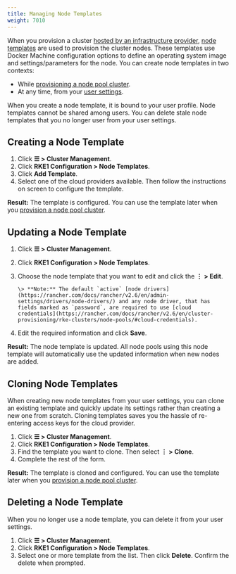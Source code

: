 ```yaml
---
title: Managing Node Templates
weight: 7010
---
```


When you provision a cluster [hosted by an infrastructure provider](https://rancher.com/docs/rancher/v2.6/en/cluster-provisioning/rke-clusters/node-pools), [node templates](https://rancher.com/docs/rancher/v2.6/en/cluster-provisioning/rke-clusters/node-pools/#node-templates) are used to provision the cluster nodes. These templates use Docker Machine configuration options to define an operating system image and settings/parameters for the node. You can create node templates in two contexts:

- While [provisioning a node pool cluster](https://rancher.com/docs/rancher/v2.6/en/cluster-provisioning/rke-clusters/node-pools).
- At any time, from your [user settings](#creating-a-node-template-from-user-settings).

When you create a node template, it is bound to your user profile. Node templates cannot be shared among users. You can delete stale node templates that you no longer user from your user settings.

## Creating a Node Template

1. Click **☰ \> Cluster Management**.
1. Click **RKE1 Configuration \> Node Templates**.
1. Click **Add Template**.
1. Select one of the cloud providers available. Then follow the instructions on screen to configure the template.

**Result:** The template is configured. You can use the template later when you [provision a node pool cluster](https://rancher.com/docs/rancher/v2.6/en/cluster-provisioning/rke-clusters/node-pools).

## Updating a Node Template

1. Click **☰ \> Cluster Management**.
1. Click **RKE1 Configuration \> Node Templates**.
1. Choose the node template that you want to edit and click the **⋮ \> Edit**.

	   \> **Note:** The default `active` [node drivers](https://rancher.com/docs/rancher/v2.6/en/admin-settings/drivers/node-drivers/) and any node driver, that has fields marked as `password`, are required to use [cloud credentials](https://rancher.com/docs/rancher/v2.6/en/cluster-provisioning/rke-clusters/node-pools/#cloud-credentials).

1. Edit the required information and click **Save**.

**Result:** The node template is updated. All node pools using this node template will automatically use the updated information when new nodes are added.

## Cloning Node Templates

When creating new node templates from your user settings, you can clone an existing template and quickly update its settings rather than creating a new one from scratch. Cloning templates saves you the hassle of re-entering access keys for the cloud provider.

1. Click **☰ \> Cluster Management**.
1. Click **RKE1 Configuration \> Node Templates**.
1. Find the template you want to clone. Then select **⋮ \> Clone**.
1. Complete the rest of the form.

**Result:** The template is cloned and configured. You can use the template later when you [provision a node pool cluster](https://rancher.com/docs/rancher/v2.6/en/cluster-provisioning/rke-clusters/node-pools).

## Deleting a Node Template

When you no longer use a node template, you can delete it from your user settings.

1. Click **☰ \> Cluster Management**.
1. Click **RKE1 Configuration \> Node Templates**.
1. Select one or more template from the list. Then click **Delete**. Confirm the delete when prompted.
